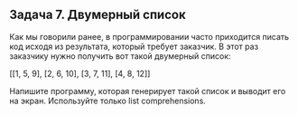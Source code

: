 ## Задача 7. Двумерный список
Как мы говорили ранее, в программировании часто приходится писать код исходя из результата, который требует заказчик. В этот раз заказчику нужно получить вот такой двумерный список:

[[1, 5, 9], [2, 6, 10], [3, 7, 11], [4, 8, 12]]

Напишите программу, которая генерирует такой список и выводит его на экран. Используйте только list comprehensions.


